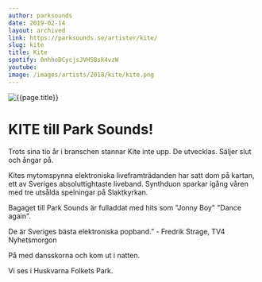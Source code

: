 ```yaml
---
author: parksounds
date: 2019-02-14
layout: archived
link: https://parksounds.se/artister/kite/
slug: kite
title: Kite
spotify: 0nhhoDCycjsJVHS8sk4vzW
youtube: 
image: /images/artists/2018/kite/kite.png
---
```


![{{page.title}}]({{page.image}})

# KITE till Park Sounds!

Trots sina tio år i branschen stannar Kite inte upp. De utvecklas. Säljer slut och ångar på.

Kites mytomspynna elektroniska liveframträdanden har satt dom på kartan, ett av Sveriges absoluttightaste liveband. Synthduon sparkar igång våren med tre utsålda spelningar på Slaktkyrkan.

Bagaget till Park Sounds är fulladdat med hits som "Jonny Boy" "Dance again". 

De är Sveriges bästa elektroniska popband.” - Fredrik Strage, TV4 Nyhetsmorgon

På med dansskorna och kom ut i natten.

Vi ses i Huskvarna Folkets Park.
